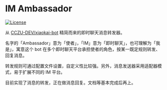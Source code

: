 # IM Ambassador

[![License](https://img.shields.io/badge/license-GPLv3-blue.svg)](https://github.com/richardchien/im-ambassador/blob/master/LICENSE)

从 [CCZU-DEV/xiaokai-bot](https://github.com/CCZU-DEV/xiaokai-bot) 精简而来的即时聊天消息转发器。

名字的「Ambassador」意为「使者」，「IM」意为「即时聊天」，也可理解为「我是」，寓意这个 bot 在多个即时聊天平台承担使者的角色，按某一既定规则转发、回复消息。

转发规则可通过配置文件设置，自定义性比较强。另外，消息发送器采用适配器模式，易于扩展不同的 IM 平台。

目前实现了消息的转发，正在做消息回复。文档等基本完成后再上。

